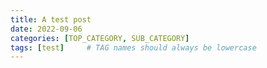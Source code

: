 ```yaml
---
title: A test post
date: 2022-09-06
categories: [TOP_CATEGORY, SUB_CATEGORY]
tags: [test]     # TAG names should always be lowercase
---
```

